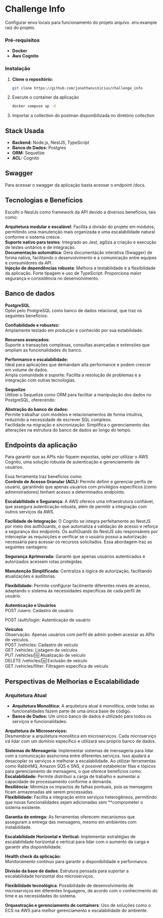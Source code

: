 # Challenge Info

Configurar envs locais para funcionamento do projeto arquivo .env.example raiz do projeto.
### Pré-requisitos

- **Docker**
- **Aws Cognito**

### Instalação

1. **Clone o repositório:**
   ```bash
   git clone https://github.com/jonathanvinicius/challenge_info

2. Execute o container da aplicação
   ```bash
   docker compose up -d

3. Importar a collection do postman disponibilizada no diretório collection

## Stack Usada

- **Backend:** Node.js, NestJS, TypeScript
- **Banco de Dados:** Postgres
- **ORM:** Sequelize
- **ACL:** Cognito

## Swagger
Para acessar o swagger da aplicação basta acessar o endpoint /docs.

## Tecnologias e Benefícios

Escolhi o NestJs como framework da API devido a diversos benefícios, tais como:

**Arquitetura modular e escalável**:
Facilita a divisão do projeto em módulos, permitindo uma manutenção mais organizada e uma escalabilidade natural conforme o sistema cresce. <br>
**Suporte nativo para testes**:
Integrado ao Jest, agiliza a criação e execução de testes unitários e de integração.<br>
**Documentação automática**:
Gera documentação interativa (Swagger) de forma nativa, facilitando o desenvolvimento e a comunicação entre equipes e consumidores da API.<br>
**Injeção de dependências robusta**:
Melhora a testabilidade e a flexibilidade da aplicação.
Forte tipagem e uso de TypeScript:
Proporciona maior segurança e consistência no desenvolvimento.

## Banco de dados

**PostgreSQL**<br>
Optei pelo PostgreSQL como banco de dados relacional, que traz os seguintes benefícios:

**Confiabilidade e robustez:** <br>
Amplamente testado em produção e conhecido por sua estabilidade. <br>

**Recursos avançados:** <br>
Suporte a transações complexas, consultas avançadas e extensões que ampliam as funcionalidades do banco. <br>

**Performance e escalabilidade:** <br>
Ideal para aplicações que demandam alta performance e podem crescer em volume de dados. <br>
Ampla comunidade e suporte:
Facilita a resolução de problemas e a integração com outras tecnologias.

**Sequelize** <br>
Utilizei o Sequelize como ORM para facilitar a manipulação dos dados no PostgreSQL, oferecendo:

**Abstração do banco de dados:**<br>
Permite trabalhar com modelos e relacionamentos de forma intuitiva, reduzindo a necessidade de escrever SQL complexo.<br>
Facilidade na migração e sincronização:
Simplifica o gerenciamento das alterações na estrutura do banco de dados ao longo do tempo.

## Endpoints da aplicação
Para garantir que as APIs não fiquem expostas, optei por utilizar o AWS Cognito, uma solução robusta de autenticação e gerenciamento de usuários.<br>

Essa ferramenta traz benefícios como:<br>
**Controle de Acesso Granular (ACL):** Permite definir e gerenciar perfis de usuário, garantindo que apenas usuários com privilégios específicos (como administradores) tenham acesso a determinados endpoints.<br>

**Escalabilidade e Segurança:** A AWS oferece uma infraestrutura confiável, que assegura autenticação robusta, além de permitir a integração com outros serviços da AWS.<br>

**Facilidade de Integração:** 
O Cognito se integra perfeitamente ao NestJS por meio dos authGuards, o que automatiza a validação de acesso e reforça a segurança dos endpoints.
Os authGuards do NestJS são responsáveis por interceptar as requisições e verificar se o usuário possui a autorização necessária para acessar os recursos solicitados. Essa abordagem traz as seguintes vantagens:

**Segurança Aprimorada:** Garante que apenas usuários autenticados e autorizados acessem rotas protegidas.<br>

**Manutenção Simplificada:** Centraliza a lógica de autorização, facilitando atualizações e auditorias.<br>

**Flexibilidade:** Permite configurar facilmente diferentes níveis de acesso, adaptando o sistema às necessidades específicas de cada perfil de usuário.<br>

**Autenticação e Usuários**<br>
POST /users: Cadastro de usuário<br>

POST /auth/login: Autenticação de usuário<br>

**Veículos**<br>
Observação: Apenas usuários com perfil de admin podem acessar as APIs de veículos.<br>
POST /vehicles: Cadastro de veículo<br>
GET /vehicles: Listagem de veículos<br>
PUT /vehicles/:id: Atualização de veículo<br>
DELETE /vehicles/:id: Exclusão de veículo<br>
GET /vehicles/filter: Filtragem específica de veículo<br>



## Perspectivas de Melhorias e Escalabilidade

### Arquitetura Atual

- **Arquitetura Monolítica:** A arquitetura atual é monolítica, onde todas as funcionalidades fazem parte de uma única base de código.
- **Banco de Dados:** Um único banco de dados é utilizado para todos os serviços e funcionalidades.

**Arquitetura de Microserviços:** <br>
Desmembrar a arquitetura monolítica em microserviços. Cada microserviço irá lidar com um domínio específico e utilizará seu próprio banco de dados.

**Sistemas de Mensageria:** Implementar sistemas de mensageria para lidar com a comunicação assíncrona entre diferentes serviços. Isso ajudará a desacoplar os serviços e melhorar a escalabilidade.
Ao utilizar ferramentas como RabbitMQ, Amazon SQS e SNS, é possível estabelecer filas e tópicos para gerenciamento de mensagens, o que oferece benefícios como:<br>
**Escalabilidade:** Permite distribuir a carga de trabalho e aumentar a capacidade de processamento conforme a demanda.<br>
**Resiliência:** Minimiza os impactos de falhas pontuais, pois as mensagens ficam armazenadas até serem processadas.<br>
**Flexibilidade:** Facilita a integração entre serviços heterogêneos, permitindo que novas funcionalidades sejam adicionadas sem **comprometer o sistema existente.<br>

**Garantia de entrega:** As ferramentas oferecem mecanismos que asseguram a entrega das mensagens, mesmo em ambientes com instabilidade.

**Escalabilidade Horizontal e Vertical:** Implementar estratégias de escalabilidade horizontal e vertical para lidar com o aumento da carga e garantir alta disponibilidade.

**Health check da aplicação:**<br>
Monitoramento contínuo para garantir a disponibilidade e performance.<br>

**Divisão da base de dados**:
Estrutura pensada para suportar a escalabilidade horizontal dos microserviços.<br>

**Flexibilidade tecnológica**:
Possibilidade de desenvolvimento de microserviços em diferentes linguagens, de acordo com o conhecimento do time e as necessidades do sistema.<br>

**Orquestração e gerenciamento de containers**:
Uso de soluções como o ECS na AWS para melhor gerenciamento e escalabilidade do ambiente.
<br>
